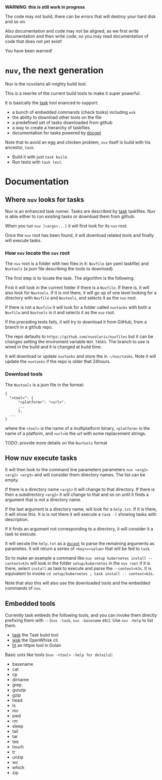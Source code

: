 <!--
  ~ Licensed to the Apache Software Foundation (ASF) under one
  ~ or more contributor license agreements.  See the NOTICE file
  ~ distributed with this work for additional information
  ~ regarding copyright ownership.  The ASF licenses this file
  ~ to you under the Apache License, Version 2.0 (the
  ~ "License"); you may not use this file except in compliance
  ~ with the License.  You may obtain a copy of the License at
  ~
  ~   http://www.apache.org/licenses/LICENSE-2.0
  ~
  ~ Unless required by applicable law or agreed to in writing,
  ~ software distributed under the License is distributed on an
  ~ "AS IS" BASIS, WITHOUT WARRANTIES OR CONDITIONS OF ANY
  ~ KIND, either express or implied.  See the License for the
  ~ specific language governing permissions and limitations
  ~ under the License.
  ~
-->
**WARNING: this is still work in progress**

The code may not build, there can be errors that will destroy your hard disk and so on.

Also documentation and code may not be aligned, as we first write documentation and then write code, so you may read documentation of code that does not yet exist!

You have been warned!

# `nuv`, the next generation

Nuv is the nuvolaris all-mighty build tool.

This is a rewrite of the current build tools to make it super powerful.

It is basically the [task](https://taskfile.dev) tool enanced to support:

- a bunch of embedded commands (check tooks) including `wsk` 
- the ability to download other tools on the file
- a predefined set of tasks downloaded from github
- a way to create a hierarchy of taskfiles 
- documentation for tasks powered by [docopt](http://docopt.org/)

Note that to avoid an egg and chicken problem, `nuv` itself is build with his ancestor, `task`.

- Build it with just `task build`.
- Run tests with `task test`.

# Documentation

## Where `nuv` looks for tasks

Nuv is an enhanced task runner. Tasks are described by [task](https://taskfile.dev) taskfiles.
Nuv is able either to run existing tasks or download them from github.

When you run `nuv [<args>...]` it will first look for its `nuv` root.

Once the `nuv` root has been found, it will download related tools and finally will execute tasks.

### How `nuv` locate the `nuv` root

The `nuv` root is a folder with two files in it: `Nuvfile` (an yaml taskfile) and `Nuvtools` (a json file describing the tools to download). 

The first step is to locate the task. The algorithm is the following.

First it will look in the current folder if there is a `Nuvfile`. If there is, it will also look for `Nuvtools`. If it is not there, it will go up of one level looking for a directory with `Nuvfile` and `Nuvtools`, and selects it as the `nuv` root.

If there is not a `Nuvfile` it will look for a folder called `nuvtasks` with both a `Nuvfile` and `Nuvtools` in it and selects it as the `nuv` root.

If the preceding tests fails, it will try to download it from GitHub, from a branch in a github repo.

The repo defaults to  `https://github.com/nuvolaris/nuvfiles` but it can be changes setting the enviroment variable `NUV_TASKS`. The branch to use is wired in the build and it is changed at build time. 

It will download or update `nuvtasks` and store the in `~/nuv/tasks`. Note it will update the `nuvtasks` if the repo is older that 24hours.

### Download tools

The `Nuvtools` is a json file in the format: 
```
{
  "<tool>": {
      "<platform>": "<url>".
      ...
      },
  ...
}
```

where the `<tool>` is the name of a multiplatform binary, `<platform>` is the name of a platform, and `<url>`is the url with some replacement strings. 

TODO: provide more details on the `Nuvtools` format

## How nuv execute tasks

It will then look to the command line parameters parameters `nuv <arg1> <arg2> <arg3>` and will consider them directory names. The list can be empty. 

If there is a directory name  `<arg1>` it will change to that directory. If there is then a subdirectory `<arg2>` it will change to that and so on until it finds a argument that is not a directory name. 

If the last argument is a directory name, will look for a `help.txt`. If it is there, it will show this. It is is not there it will execute a `task -l` showing tasks with description. 

If it finds an argument not corresponding to a directory, it will  consider it a task to execute.

It will xecute the `help.txt` as a  [`docopt`](http://docopt.org/) to parse the remaining arguments as parametes. It will return a series of `<key>=<value>` that will be fed to `task`.

So to make an example a command like `nuv setup kubernetes install --context=k3s` will look in the folder `setup/kubernetes` in the `nuv root` if it is there, select `install` as task to execute and parse the `--context=k3s`. It is equivalent to invoke `cd setup/kubernetes ; task install -- context=k3s`.

Note that also this will also use the downloaded tools and the embedded commands of `nuv`.

## Embedded tools

Currently task embeds the following tools, and you can invoke them directly prefixing them with `-`: (`nuv -task`, `nuv -basename` etc). Use `nuv -help` to list them.

- [task](https://taskfile.dev) the Task build tool
- [wsk](https://github.com/apache/openwhisk-cli) the OpenWhisk cli 
- [ht](https://github.com/nojima/httpie-go) an httpie tool in Golan

Basic unix like tools (`nuv -<tool> -help for details`):

- basename
- cat
- cp
- dirname
- grep
- gunzip
- gzip
- head
- ls
- mv
- pwd
- rm
- sleep
- tail
- tar
- tee
- touch
- tr
- unzip
- wc
- which
- zip

